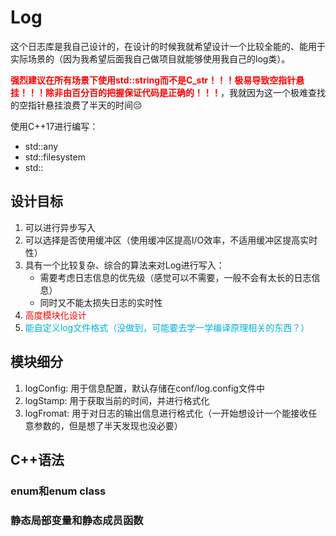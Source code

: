# Log
这个日志库是我自己设计的，在设计的时候我就希望设计一个比较全能的、能用于实际场景的（因为我希望后面我自己做项目就能够使用我自己的log类）。

<font color="red"><b>强烈建议在所有场景下使用std::string而不是C_str！！！极易导致空指针悬挂！！！除非由百分百的把握保证代码是正确的！！！</b></font>，我就因为这一个极难查找的空指针悬挂浪费了半天的时间😔

使用C++17进行编写：
- std::any
- std::filesystem
- std::

## 设计目标
1. 可以进行异步写入
2. 可以选择是否使用缓冲区（使用缓冲区提高I/O效率，不适用缓冲区提高实时性）
3. 具有一个比较复杂、综合的算法来对Log进行写入：
    - 需要考虑日志信息的优先级（感觉可以不需要，一般不会有太长的日志信息）
    - 同时又不能太损失日志的实时性
4. <font color="red">高度模块化设计</font>
5. <font color="sky-blue">能自定义log文件格式（没做到，可能要去学一学编译原理相关的东西？）</font>

## 模块细分
1. logConfig: 用于信息配置，默认存储在conf/log.config文件中
2. logStamp: 用于获取当前的时间，并进行格式化
3. logFromat: 用于对日志的输出信息进行格式化（一开始想设计一个能接收任意参数的，但是想了半天发现也没必要）

## C++语法
### enum和enum class

### 静态局部变量和静态成员函数